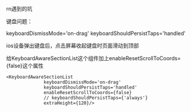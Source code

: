 rn遇到的坑

键盘问题：

keyboardDismissMode='on-drag'
keyboardShouldPersistTaps='handled'



ios设备弹出键盘后，点击屏幕收起键盘时页面滑动到顶部

给KeyboardAwareSectionList这个组件加上enableResetScrollToCoords={false}这个属性

```
<KeyboardAwareSectionList
              keyboardDismissMode='on-drag'
              keyboardShouldPersistTaps='handled'
              enableResetScrollToCoords={false}
              // keyboardShouldPersistTaps={'always'}
              extraHeight={120}/>
```

